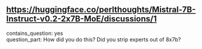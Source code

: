 ## https://huggingface.co/perlthoughts/Mistral-7B-Instruct-v0.2-2x7B-MoE/discussions/1

contains_question: yes  
question_part: How did you do this? Did you strip experts out of 8x7b?